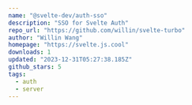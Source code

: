 ```yaml
---
name: "@svelte-dev/auth-sso"
description: "SSO for Svelte Auth"
repo_url: "https://github.com/willin/svelte-turbo"
author: "Willin Wang"
homepage: "https://svelte.js.cool"
downloads: 1
updated: "2023-12-31T05:27:38.185Z"
github_stars: 5
tags: 
  - auth
  - server
---
```

